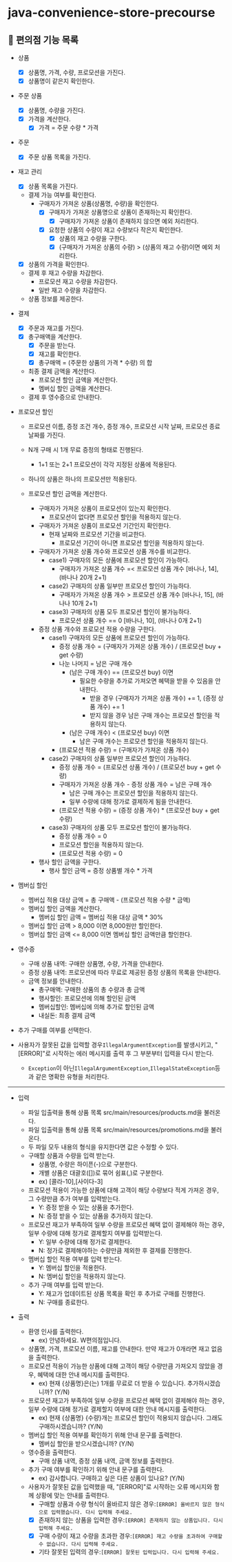 # java-convenience-store-precourse

## 🏪 편의점 기능 목록

- 상품
    - [x] 상품명, 가격, 수량, 프로모션을 가진다.
    - [x] 상품명이 같은지 확인한다.

- 주문 상품
    - [x] 상품명, 수량을 가진다.
    - [x] 가격을 계산한다.
        - [x] 가격 = 주문 수량 * 가격

- 주문
    - [x] 주문 상품 목록을 가진다.

- 재고 관리
    - [x] 상품 목록을 가진다.
    - 결제 가능 여부를 확인한다.
        - 구매자가 가져온 상품(상품명, 수량)을 확인한다.
            - [x] 구매자가 가져온 상품명으로 상품이 존재하는지 확인한다.
                - [x] 구매자가 가져온 상품이 존재하지 않으면 예외 처리한다.
            - [x] 요청한 상품의 수량이 재고 수량보다 작은지 확인한다.
                - [x] 상품의 재고 수량을 구한다.
                - [x] (구매자가 가져온 상품의 수량) > (상품의 재고 수량)이면 예외 처리한다.
    - [x] 상품의 가격을 확인한다.
    - 결제 후 재고 수량을 차감한다.
        - 프로모션 재고 수량을 차감한다.
        - 일반 재고 수량을 차감한다.
    - 상품 정보를 제공한다.

- 결제
    - [x] 주문과 재고를 가진다.
    - [x] 총구매액을 계산한다.
        - [x] 주문을 받는다.
        - [x] 재고를 확인한다.
        - [x] 총구매액 = (주문한 상품의 가격 * 수량) 의 합
    - 최종 결제 금액을 계산한다.
        - 프로모션 할인 금액을 계산한다.
        - 멤버십 할인 금액을 계산한다.
    - 결제 후 영수증으로 안내한다.

- 프로모션 할인
    - 프로모션 이름, 증정 조건 개수, 증정 개수, 프로모션 시작 날짜, 프로모션 종료 날짜를 가진다.
    - N개 구매 시 1개 무료 증정의 형태로 진행된다.
        - 1+1 또는 2+1 프로모션이 각각 지정된 상품에 적용된다.
    - 하나의 상품은 하나의 프로모션만 적용된다.

    - 프로모션 할인 금액을 계산한다.
        - 구매자가 가져온 상품이 프로모션이 있는지 확인한다.
            - 프로모션이 없다면 프로모션 할인을 적용하지 않는다.
        - 구매자가 가져온 상품이 프로모션 기간인지 확인한다.
            - 현재 날짜와 프로모션 기간을 비교한다.
                - 프로모션 기간이 아니면 프로모션 할인을 적용하지 않는다.
        - 구매자가 가져온 상품 개수와 프로모션 상품 개수를 비교한다.
            - case1) 구매자의 모든 상품에 프로모션 할인이 가능하다.
                - 구매자가 가져온 상품 개수 =< 프로모션 상품 개수 [바나나, 14], (바나나 20개 2+1)
            - case2) 구매자의 상품 일부만 프로모션 할인이 가능하다.
                - 구매자가 가져온 상품 개수 > 프로모션 상품 개수 [바나나, 15], (바나나 10개 2+1)
            - case3) 구매자의 상품 모두 프로모션 할인이 불가능하다.
                - 프로모션 상품 개수 == 0 [바나나, 10], (바나나 0개 2+1)
        - 증정 상품 개수와 프로모션 적용 수량을 구한다.
            - case1) 구매자의 모든 상품에 프로모션 할인이 가능하다.
                - 증정 상품 개수 = (구매자가 가져온 상품 개수) / (프로모션 buy + get 수량)
                - 나눈 나머지 = 남은 구매 개수
                    - (남은 구매 개수) == (프로모션 buy) 이면
                        - 필요한 수량을 추가로 가져오면 혜택을 받을 수 있음을 안내한다.
                            - 받을 경우 (구매자가 가져온 상품 개수) += 1, (증정 상품 개수) += 1
                            - 받지 않을 경우 남은 구매 개수는 프로모션 할인을 적용하지 않는다.
                    - (남은 구매 개수) < (프로모션 buy) 이면
                        - 남은 구매 개수는 프로모션 할인을 적용하지 않는다.
                - (프로모션 적용 수량) = (구매자가 가져온 상품 개수)
            - case2) 구매자의 상품 일부만 프로모션 할인이 가능하다.
                - 증정 상품 개수 = (프로모션 상품 개수) / (프로모션 buy + get 수량)
                - 구매자가 가져온 상품 개수 - 증정 상품 개수 = 남은 구매 개수
                    - 남은 구매 개수는 프로모션 할인을 적용하지 않는다.
                    - 일부 수량에 대해 정가로 결제하게 됨을 안내한다.
                - (프로모션 적용 수량) = (증정 상품 개수) * (프로모션 buy + get 수량)
            - case3) 구매자의 상품 모두 프로모션 할인이 불가능하다.
                - 증정 상품 개수 = 0
                - 프로모션 할인을 적용하지 않는다.
                - (프로모션 적용 수량) = 0
        - 행사 할인 금액을 구한다.
            - 행사 할인 금액 = 증정 상품별 개수 * 가격

- 멤버십 할인
    - 멤버십 적용 대상 금액 = 총 구매액 - (프로모션 적용 수량 * 금액)
    - 멤버십 할인 금액을 계산한다.
        - 멤버십 할인 금액 = 멤버십 적용 대상 금액 * 30%
    - 멤버십 할인 금액 > 8,000 이면 8,000원만 할인한다.
    - 멤버십 할인 금액 <= 8,000 이면 멤버십 할인 금액만큼 할인한다.

- 영수증
    - 구매 상품 내역: 구매한 상품명, 수량, 가격을 안내한다.
    - 증정 상품 내역: 프로모션에 따라 무료로 제공된 증정 상품의 목록을 안내한다.
    - 금액 정보를 안내한다.
        - 총구매액: 구매한 상품의 총 수량과 총 금액
        - 행사할인: 프로모션에 의해 할인된 금액
        - 멤버십할인: 멤버십에 의해 추가로 할인된 금액
        - 내실돈: 최종 결제 금액

- 추가 구매를 여부를 선택한다.

- 사용자가 잘못된 값을 입력할 경우`IllegalArgumentException`를 발생시키고, "[ERROR]"로 시작하는 에러 메시지를 출력 후 그 부분부터 입력을 다시 받는다.
    - `Exception`이 아닌`IllegalArgumentException`,`IllegalStateException`등과 같은 명확한 유형을 처리한다.

---

- 입력
    - 파일 입출력을 통해 상품 목록 src/main/resources/products.md을 불러온다.
    - 파일 입출력을 통해 상품 목록 src/main/resources/promotions.md을 불러온다.
    - 두 파일 모두 내용의 형식을 유지한다면 값은 수정할 수 있다.
    - 구매할 상품과 수량을 입력 받는다.
        - 상품명, 수량은 하이픈(-)으로 구분한다.
        - 개별 상품은 대괄호([])로 묶어 쉼표(,)로 구분한다.
        - ex) [콜라-10],[사이다-3]
    - 프로모션 적용이 가능한 상품에 대해 고객이 해당 수량보다 적게 가져온 경우, 그 수량만큼 추가 여부를 입력받는다.
        - Y: 증정 받을 수 있는 상품을 추가한다.
        - N: 증정 받을 수 있는 상품을 추가하지 않는다.
    - 프로모션 재고가 부족하여 일부 수량을 프로모션 혜택 없이 결제해야 하는 경우, 일부 수량에 대해 정가로 결제할지 여부를 입력받는다.
        - Y: 일부 수량에 대해 정가로 결제한다.
        - N: 정가로 결제해야하는 수량만큼 제외한 후 결제를 진행한다.
    - 멤버십 할인 적용 여부를 입력 받는다.
        - Y: 멤버십 할인을 적용한다.
        - N: 멤버십 할인을 적용하지 않는다.
    - 추가 구매 여부를 입력 받는다.
        - Y: 재고가 업데이트된 상품 목록을 확인 후 추가로 구매를 진행한다.
        - N: 구매를 종료한다.

- 출력
    - 환영 인사를 출력한다.
        - ex) 안녕하세요. W편의점입니다.
    - 상품명, 가격, 프로모션 이름, 재고를 안내한다. 만약 재고가 0개라면 재고 없음을 출력한다.
    - 프로모션 적용이 가능한 상품에 대해 고객이 해당 수량만큼 가져오지 않았을 경우, 혜택에 대한 안내 메시지를 출력한다.
        - ex) 현재 {상품명}은(는) 1개를 무료로 더 받을 수 있습니다. 추가하시겠습니까? (Y/N)
    - 프로모션 재고가 부족하여 일부 수량을 프로모션 혜택 없이 결제해야 하는 경우, 일부 수량에 대해 정가로 결제할지 여부에 대한 안내 메시지를 출력한다.
        - ex) 현재 {상품명} {수량}개는 프로모션 할인이 적용되지 않습니다. 그래도 구매하시겠습니까? (Y/N)
    - 멤버십 할인 적용 여부를 확인하기 위해 안내 문구를 출력한다.
        - 멤버십 할인을 받으시겠습니까? (Y/N)
    - 영수증을 출력한다.
        - 구매 상품 내역, 증정 상품 내역, 금액 정보를 출력한다.
    - 추가 구매 여부를 확인하기 위해 안내 문구를 출력한다.
        - ex) 감사합니다. 구매하고 싶은 다른 상품이 있나요? (Y/N)
    - 사용자가 잘못된 값을 입력했을 때, "[ERROR]"로 시작하는 오류 메시지와 함께 상황에 맞는 안내를 출력한다.
        - 구매할 상품과 수량 형식이 올바르지 않은 경우:`[ERROR] 올바르지 않은 형식으로 입력했습니다. 다시 입력해 주세요.`
        - [x] 존재하지 않는 상품을 입력한 경우:`[ERROR] 존재하지 않는 상품입니다. 다시 입력해 주세요.`
        - [x] 구매 수량이 재고 수량을 초과한 경우:`[ERROR] 재고 수량을 초과하여 구매할 수 없습니다. 다시 입력해 주세요.`
        - 기타 잘못된 입력의 경우:`[ERROR] 잘못된 입력입니다. 다시 입력해 주세요.`
